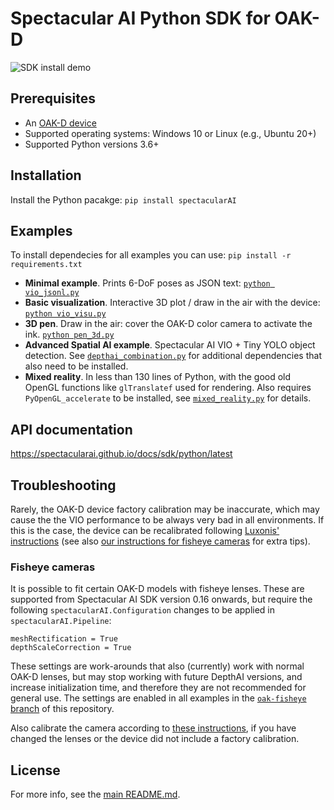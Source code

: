 # Spectacular AI Python SDK for OAK-D

![SDK install demo](https://spectacularai.github.io/docs/gif/pip-install.gif)

## Prerequisites

 * An [OAK-D device](https://store.opencv.ai/products/oak-d)
 * Supported operating systems: Windows 10 or Linux (e.g., Ubuntu 20+)
 * Supported Python versions 3.6+

## Installation

Install the Python pacakge: `pip install spectacularAI`

## Examples

To install dependecies for all examples you can use: `pip install -r requirements.txt `

 * **Minimal example**. Prints 6-DoF poses as JSON text: [`python vio_jsonl.py`](vio_jsonl.py)
 * **Basic visualization**. Interactive 3D plot / draw in the air with the device: [`python vio_visu.py`](vio_visu.py)
 * **3D pen**. Draw in the air: cover the OAK-D color camera to activate the ink. [`python pen_3d.py`](pen_3d.py)
 * **Advanced Spatial AI example**. Spectacular AI VIO + Tiny YOLO object detection.
    See [`depthai_combination.py`](depthai_combination.py) for additional dependencies that also need to be installed.
 * **Mixed reality**. In less than 130 lines of Python, with the good old OpenGL functions like `glTranslatef` used for rendering.
    Also requires `PyOpenGL_accelerate` to be installed, see [`mixed_reality.py`](mixed_reality.py) for details.

## API documentation

https://spectacularai.github.io/docs/sdk/python/latest

## Troubleshooting

Rarely, the OAK-D device factory calibration may be inaccurate, which may cause the the VIO performance to be always very bad in all environments. If this is the case, the device can be recalibrated following [Luxonis' instructions](https://docs.luxonis.com/en/latest/pages/calibration/) (see also [our instructions for fisheye cameras](https://spectacularai.github.io/docs/pdf/oak_fisheye_calibration_instructions.pdf) for extra tips).

### Fisheye cameras

It is possible to fit certain OAK-D models with fisheye lenses. These are supported from Spectacular AI SDK version 0.16 onwards, but require the following `spectacularAI.Configuration` changes to be applied in `spectacularAI.Pipeline`:
```
meshRectification = True
depthScaleCorrection = True
```
These settings are work-arounds that also (currently) work with normal OAK-D lenses, but may stop working with future DepthAI versions, and increase initialization time, and therefore they are not recommended for general use. The settings are enabled in all examples in the [`oak-fisheye` branch](https://github.com/SpectacularAI/sdk-examples/tree/oak-fisheye) of this repository.

Also calibrate the camera according to [these instructions](https://spectacularai.github.io/docs/pdf/oak_fisheye_calibration_instructions.pdf), if you have changed the lenses or the device did not include a factory calibration.

## License

For more info, see the [main README.md](../../README.md).
